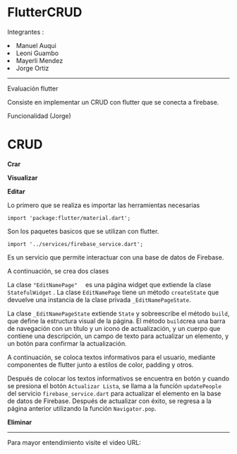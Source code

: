 # FlutterCRUD
Integrantes : 
<li />  Manuel Auqui
<li />  Leoni Guambo
<li />  Mayerli Mendez
<li />  Jorge Ortiz
<hr/>
Evaluación flutter

Consiste en implementar un CRUD con flutter que se conecta a firebase.

Funcionalidad (Jorge) 

# CRUD 

**Crar** 

**Visualizar** 

**Editar**

Lo primero que se realiza es importar las herramientas necesarias
```  
import 'package:flutter/material.dart';
```
Son los paquetes basicos que se utilizan con flutter. 

```
import '../services/firebase_service.dart';
```
Es un servicio que permite interactuar con una base de datos de Firebase.


A continuación, se crea dos clases 
 
La clase ```"EditNamePage"  ``` es una página widget que extiende la clase ```StatefulWidget``` . La clase ```EditNamePage``` tiene un método ```createState``` que devuelve una instancia de la clase privada ```_EditNamePageState```.

La clase ```_EditNamePageState``` extiende ```State``` y sobreescribe el método ```build```, que define la estructura visual de la página. El método ```build```crea una barra de navegación con un título y un icono de actualización, y un cuerpo que contiene una descripción, un campo de texto para actualizar un elemento, y un botón para confirmar la actualización.

A continuación, se coloca textos informativos para el usuario, mediante componentes de flutter junto a estilos de color, padding y otros. 
 

Después de colocar los textos informativos se encuentra en botón y cuando se presiona el botón ```Actualizar Lista```, se llama a la función ```updatePeople``` del servicio ```firebase_service.dart``` para actualizar el elemento en la base de datos de Firebase. Después de actualizar con éxito, se regresa a la página anterior utilizando la función ```Navigator.pop```.
 

**Eliminar**

<hr/>
Para mayor entendimiento visite el video 
URL: 

